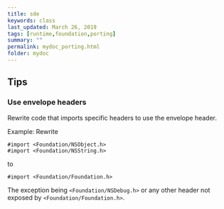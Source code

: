 ```yaml
---
title: sde
keywords: class
last_updated: March 26, 2019
tags: [runtime,foundation,porting]
summary: ""
permalink: mydoc_porting.html
folder: mydoc
---
```


## Tips

### Use envelope headers

Rewrite code that imports specific headers to use the envelope header.

Example: Rewrite


```
#import <Foundation/NSObject.h>
#import <Foundation/NSString.h>
```

to

```
#import <Foundation/Foundation.h>
```

The exception being `<Foundation/NSDebug.h>` or any other header not exposed by `<Foundation/Foundation.h>`.

